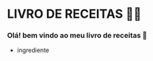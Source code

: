# LIVRO DE RECEITAS :man_cook:

### Olá! bem vindo ao meu livro de receitas :wave:

- ingrediente 

